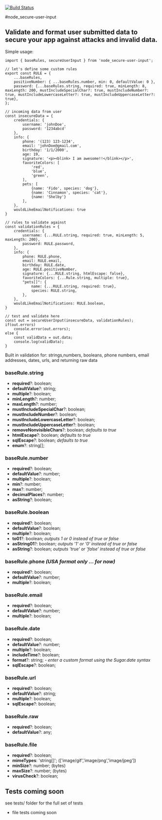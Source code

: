 [![Build Status](https://travis-ci.com/silverhawk184/node_secureUserInput.svg?branch=master)](https://travis-ci.com/silverhawk184/node_secureUserInput)

#node_secure-user-input

## Validate and format user submitted data to secure your app against attacks and invalid data.

Simple usage:

```
import { baseRules, secureUserInput } from 'node_secure-user-input';

// let's define some custom rules
export const RULE = {
    ...baseRules,
    positiveNumber: { ...baseRules.number, min: 0, defaultValue: 0 },
    password: {...baseRules.string, required: true, minLength: 8, maxLength: 200, mustIncludeSpecialChar?: true, mustIncludeNumber?: true, mustIncludeLowercaseLetter?: true, mustIncludeUppercaseLetter?: true},
};

// incoming data from user
const insecureData = {
    credentials: {
        username: 'johnDoe',
        password: '1234abcd'
    },
    info: {
        phone: '(123) 123-1234',
        email: 'johnDoe@gmail.com',
        birthday: '1/1/2000',
        age: 19,
        signature: '<p><blink> I am awesome!!</blink></p>',
        favoriteColors: [
            'red',
            'blue',
            'green',
        ],
        pets: [
            {name: 'Fido', species: 'dog'},
            {name: 'Cinnamon', species: 'cat'},
            {name: 'Shelby'}
        ],
    },
    wouldLikeEmailNotifications: true
}

// rules to validate against
const validationRules = {
    credentials: {
        username: {...RULE.string, required: true, minLength: 5, maxLength: 200},
        password: RULE.password,
    },
    info: {
        phone: RULE.phone,
        email: RULE.email,
        birthday: RULE.date,
        age: RULE.positiveNumber,
        signature: {...RULE.string, htmlEscape: false},
        favoriteColors: {...Rule.string, multiple: true},
        "pets[]": {
            name: {...RULE.string, required: true},
            species: RULE.string,
        },
    },
    wouldLikeEmailNotifications: RULE.boolean,
}

// test and validate here
const out = secureUserInput(insecureData, validationRules);
if(out.errors)
    console.error(out.errors);
else {
    const validData = out.data;
    console.log(validData);
}
```

Built in validation for: strings,numbers, booleans, phone numbers, email addresses, dates, urls, and returning raw data

### baseRule.string

- **required**?: boolean;
- **defaultValue**?: string;
- **multiple**?: boolean;
- **minLength**?: number;
- **maxLength**?: number;
- **mustIncludeSpecialChar**?: boolean;
- **mustIncludeNumber**?: boolean;
- **mustIncludeLowercaseLetter**?: boolean;
- **mustIncludeUppercaseLetter**?: boolean;
- **removeNonvisibleChars**?: boolean; _defaults to true_
- **htmlEscape**?: boolean; _defaults to true_
- **sqlEscape**?: boolean; _defaults to true_
- **enum**?: string[];

### baseRule.number

- **required**?: boolean;
- **defaultValue**?: number;
- **multiple**?: boolean;
- **min**?: number;
- **max**?: number;
- **decimalPlaces**?: number;
- **asString**?: boolean;

### baseRule.boolean

- **required**?: boolean;
- **defaultValue**?: boolean;
- **multiple**?: boolean;
- **to01**?: boolean; _outputs 1 or 0 instead of true or false_
- **asString01**?: boolean; _outputs '1' or '0' instead of true or false_
- **asString**?: boolean; _outputs 'true' or 'false' instead of true or false_

### baseRule.phone _(USA format only ... for now)_

- **required**?: boolean;
- **defaultValue**?: number;
- **multiple**?: boolean;

### baseRule.email

- **required**?: boolean;
- **defaultValue**?: number;
- **multiple**?: boolean;

### baseRule.date

- **required**?: boolean;
- **defaultValue**?: number;
- **multiple**?: boolean;
- **includeTime**?: boolean;
- **format**?: string; _- enter a custom format using the Sugar.date syntax_
- **sqlEscape**?: boolean;

### baseRule.url

- **required**?: boolean;
- **defaultValue**?: string;
- **multiple**?: boolean;
- **sqlEscape**?: boolean;

### baseRule.raw

- **required**?: boolean;
- **defaultValue**?: any;

### baseRule.file

- **required**?: boolean;
- **mimeTypes**: 'string[]'; (['image/gif','image/png','image/jpeg'])
- **minSize**?: number; (bytes)
- **maxSize**?: number; (bytes)
- **virusCheck**?: boolean;

## Tests coming soon
see tests/ folder for the full set of tests
* file tests coming soon
